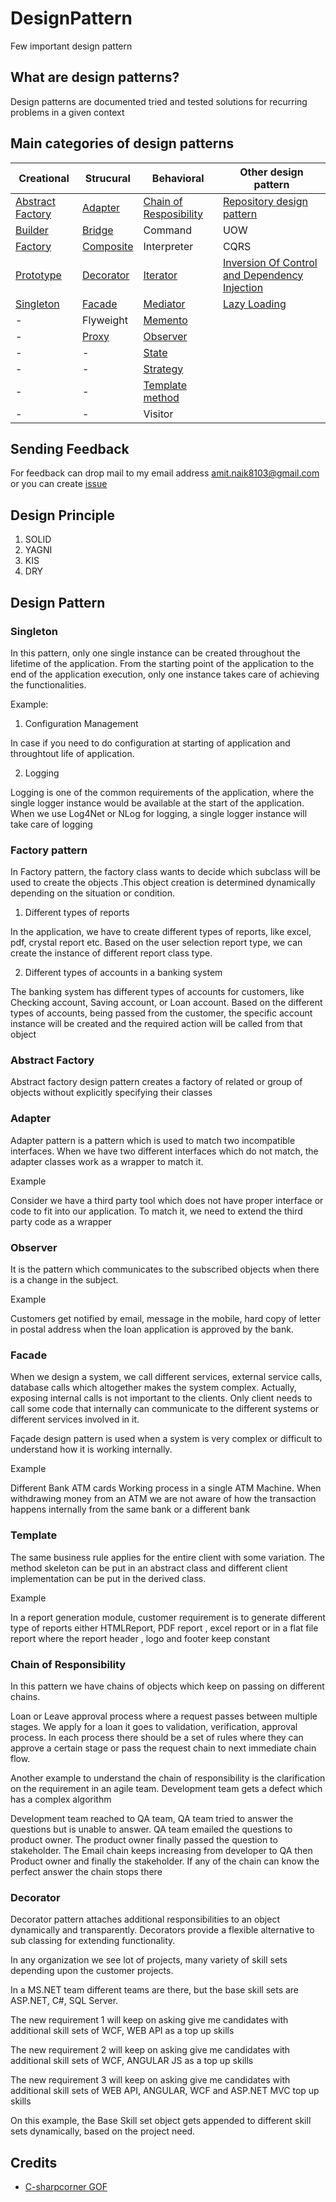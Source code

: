 # DesignPattern

Few important design pattern

## What are design patterns?

Design patterns are documented tried and tested solutions for recurring problems in a given context

## Main categories of design patterns

| Creational  | Strucural  | Behavioral |  Other design pattern |
| --- | --- | --- | --- |
| [Abstract Factory](#abstract-factory)  | [Adapter](#adapter)  |  [Chain of Resposibility](#ChainofResposibility) | [Repository design pattern](Repository-design-pattern) |
| [Builder](Builder) | [Bridge](Bridge)  | Command | UOW |
| [Factory](#factory-pattern) | [Composite](Composite)  | Interpreter | CQRS |
| [Prototype](Prototype) | [Decorator](Decorator)  | [Iterator](Iterator) | [Inversion Of Control and Dependency Injection](IOC-DI) |
| [Singleton](#singleton) | [Facade](Facade)  | [Mediator](Mediator) | [Lazy Loading](lazy-loading) |
| - | Flyweight  | [Memento](Memento) |
| - | [Proxy](#Proxy)  | [Observer](#Observer) |
| - | -  | [State](#State) |
| - | -  | [Strategy](#Strategy) |
| - | -  | [Template method](Templatemethod) |
| - | -  | Visitor |

## Sending Feedback

For feedback can drop mail to my email address amit.naik8103@gmail.com or you can create [issue](https://github.com/Amitpnk/DesignPattern/issues/new)

## Design Principle

1. SOLID
2. YAGNI
3. KIS
4. DRY

## Design Pattern

### Singleton

In this pattern, only one single instance can be created throughout the lifetime of the application. From the starting point of the application to the end of the application execution, only one instance takes care of achieving the functionalities.

Example: 

1. Configuration Management

In case if you need to do configuration at starting of application and throughtout life of application. 

2. Logging

Logging is one of the common requirements of the application, where the single logger instance would be available at the start of the application. When we use Log4Net or NLog for logging, a single logger instance will take care of logging

### Factory pattern

In Factory pattern, the factory class wants to decide which subclass will be used to create the objects .This object creation is determined dynamically depending on the situation or condition.

1. Different types of reports

In the application, we have to create different types of reports, like excel, pdf, crystal report etc. Based on the user selection report type, we can create the instance of different report class type.

2. Different types of accounts in a banking system

The banking system has different types of accounts for customers, like Checking account, Saving account, or Loan account. Based on the different types of accounts, being passed from the customer, the specific account instance will be created and the required action will be called from that object

### Abstract Factory

Abstract factory design pattern creates a factory of related or group of objects without explicitly specifying their classes

### Adapter

Adapter pattern is a pattern which is used to match two incompatible interfaces. When we have two different interfaces which do not match, the adapter classes work as a wrapper to match it.

Example

Consider we have a third party tool which does not have proper interface or code to fit into our application. To match it, we need to extend the third party code as a wrapper

### Observer

It is the pattern which communicates to the subscribed objects when there is a change in the subject. 

Example

Customers get notified by email, message in the mobile, hard copy of letter in postal address when the loan application is approved by the bank.

### Facade

When we design a system, we call different services, external service calls, database calls which altogether makes the system complex. Actually, exposing internal calls is not important to the clients. Only client needs to call some code that internally can communicate to the different systems or different services involved in it.

Façade design pattern is used when a system is very complex or difficult to understand how it is working internally.

Example

Different Bank ATM cards Working process in a single ATM Machine. When withdrawing money from an ATM we are not aware of how the transaction happens internally from the same bank or a different bank

### Template

The same business rule applies for the entire client with some variation. The method skeleton can be put in an abstract class and different client implementation can be put in the derived class.

Example

In a report generation module, customer requirement is to generate different type of reports either HTMLReport, PDF report , excel report or in a flat file report where the report header , logo and footer keep constant 

### Chain of Responsibility

In this pattern we have chains of objects which keep on passing on different chains.

Loan or Leave approval process where a request passes between multiple stages. We apply for a loan it goes to validation, verification, approval process. In each process there should be a set of rules where they can approve a certain stage or pass the request chain to next immediate chain flow.

Another example to understand the chain of responsibility is the clarification on the requirement in an agile team.
Development team gets a defect which has a complex algorithm

Development team reached to QA team, QA team tried to answer the questions but is unable to answer. QA team emailed the questions to product owner. The product owner finally passed the question to stakeholder. The Email chain keeps increasing from developer to QA then Product owner and finally the stakeholder. If any of the chain can know the perfect answer the chain stops there

### Decorator

Decorator pattern attaches additional responsibilities to an object dynamically and transparently. Decorators provide a flexible alternative to sub classing for extending functionality.
 
In any organization we see lot of projects, many variety of skill sets depending upon the customer projects.

 
In a MS.NET team different teams are there, but the base skill sets are ASP.NET, C#, SQL Server.

The new requirement 1 will keep on asking give me candidates with additional skill sets of WCF, WEB API as a top up skills

The new requirement 2 will keep on asking give me candidates with additional skill sets of WCF, ANGULAR JS as a top up skills

The new requirement 3 will keep on asking give me candidates with additional skill sets of WEB API, ANGULAR, WCF and ASP.NET MVC top up skills

On this example, the Base Skill set object gets appended to different skill sets dynamically, based on the project need.


## Credits

* [C-sharpcorner GOF](https://www.c-sharpcorner.com/article/understanding-gof-design-pattern-with-simple-example/)
